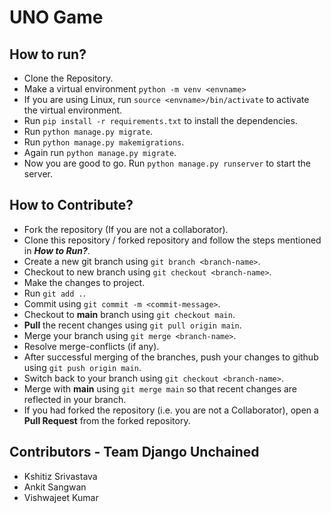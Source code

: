 # UNO Game

## How to run?
* Clone the Repository.
* Make a virtual environment `python -m venv <envname>`
* If you are using Linux, run `source <envname>/bin/activate` to activate the virtual environment.
* Run `pip install -r requirements.txt` to install the dependencies.
* Run `python manage.py migrate`.
* Run `python manage.py makemigrations`.
* Again run `python manage.py migrate`.
* Now you are good to go. Run `python manage.py runserver` to start the server.

## How to Contribute?
* Fork the repository (If you are not a collaborator).
* Clone this repository / forked repository and follow the steps mentioned in **_How to Run?_**.
* Create a new git branch using `git branch <branch-name>`.
* Checkout to new branch using `git checkout <branch-name>`.
* Make the changes to project.
* Run `git add .`.
* Commit using `git commit -m <commit-message>`.
* Checkout to **main** branch using `git checkout main`.
* **Pull** the recent changes using `git pull origin main`.
* Merge your branch using `git merge <branch-name>`.
* Resolve merge-conflicts (if any).
* After successful merging of the branches, push your changes to github using `git push origin main`.
* Switch back to your branch using `git checkout <branch-name>`.
* Merge with **main** using `git merge main` so that recent changes are reflected in your branch.
* If you had forked the repository (i.e. you are not a Collaborator), open a **Pull Request** from the forked repository.

## Contributors - Team Django Unchained
* Kshitiz Srivastava
* Ankit Sangwan
* Vishwajeet Kumar
